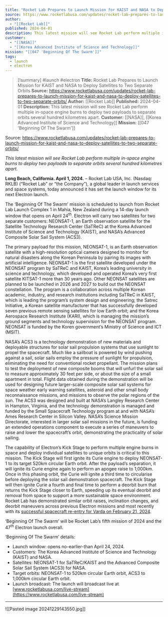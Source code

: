 ```yaml
---
title: "Rocket Lab Prepares to Launch Mission for KAIST and NASA to Deploy Satellites to Two Separate Orbits "
source: https://www.rocketlabusa.com/updates/rocket-lab-prepares-to-launch-mission-for-kaist-and-nasa-to-deploy-satellites-to-two-separate-orbits/
author:
  - "[[Rocket Lab]]"
published: 2024-04-01
description: This latest mission will see Rocket Lab perform multiple in-space engine burns to deploy two payloads to separate orbits several hundred kilometres apart.
customer:
  - "[[NASA]]"
  - "[[Korea Advanced Institute of Science and Technology]]"
mission: "[[047 'Beginning Of The Swarm']]"
tags:
  - launch
  - electron
---
```

>[!summary]
#launch #electron
**Title:** Rocket Lab Prepares to Launch Mission for KAIST and NASA to Deploy Satellites to Two Separate Orbits 
**Source:** https://www.rocketlabusa.com/updates/rocket-lab-prepares-to-launch-mission-for-kaist-and-nasa-to-deploy-satellites-to-two-separate-orbits/
**Author:** [[Rocket Lab]]
**Published:** 2024-04-01
**Description:** This latest mission will see Rocket Lab perform multiple in-space engine burns to deploy two payloads to separate orbits several hundred kilometres apart.
**Customer:** [[NASA]], [[Korea Advanced Institute of Science and Technology]]
**Mission:** [[047 'Beginning Of The Swarm']]

Source: https://www.rocketlabusa.com/updates/rocket-lab-prepares-to-launch-mission-for-kaist-and-nasa-to-deploy-satellites-to-two-separate-orbits/

*This latest mission will see Rocket Lab perform multiple in-space engine burns to deploy two payloads to separate orbits several hundred kilometres apart.*

**Long Beach, California. April 1, 2024.** – Rocket Lab USA, Inc. (Nasdaq: RKLB) (“Rocket Lab” or “the Company”), a global leader in launch services and space systems, today announced it has set the launch window for its next Electron launch.

The ‘Beginning Of The Swarm’ mission is scheduled to launch from Rocket Lab Launch Complex 1 in Mahia, New Zealand during a 14-day launch window that opens on April 24<sup>th</sup>. Electron will carry two satellites for two separate customers: NEONSAT-1, an Earth observation satellite for the Satellite Technology Research Center (SaTReC) at the Korea Advanced Institute of Science and Technology (KAIST), and NASA’s Advanced Composite Solar Sail System (ACS3).

The primary payload for this mission, NEONSAT-1, is an Earth observation satellite with a high-resolution optical camera designed to monitor for natural disasters along the Korean Peninsula by pairing its images with artificial intelligence. NEONSAT-1 is the first satellite developed under the NEONSAT program by SaTReC and KAIST, Korea’s leading university in science and technology, which developed and operated Korea’s very first satellite KITSAT-1 more than 30 years ago. Other NEONSAT satellites are planned to be launched in 2026 and 2027 to build out the NEONSAT constellation. The program is a collaboration across multiple Korean academic, industry, and research institutions including SaTReC in KAIST, which is leading the program’s system design and engineering; the Satrec Initiative, a Korean satellite manufacturer that has successfully developed seven previous remote sensing satellites for low Earth orbit; and the Korea Aerospace Research Institute (KARI), which is managing the mission’s ground segments and technology supervision for the NEONSAT program. NEONSAT is funded by the Koren government’s Ministry of Science and ICT (MSIT).

NASA’s ACS3 is a technology demonstration of new materials and deployable structures for solar sail propulsion systems that use sunlight to propel the spacecraft. Much like a sailboat is powered by wind pushing against a sail, solar sails employ the pressure of sunlight for propulsion, eliminating the need for conventional rocket propellant. The mission plans to test the deployment of new composite booms that will unfurl the solar sail to measure approximately 30 feet per side, or about the size of a small apartment in total. Flight data obtained during the demonstration will be used for designing future larger-scale composite solar sail systems for space weather early warning satellites, asteroid and other small body reconnaissance missions, and missions to observe the polar regions of the sun. The ACS3 was designed and built at NASA’s Langley Research Center in Hampton, Virginia, and the technology demonstration is managed and funded by the Small Spacecraft Technology program at and with NASA’s Ames Research Center in Silicon Valley. NASA’s Science Mission Directorate, interested in larger solar sail missions in the future, is funding an extended operations component to execute a series of maneuvers to raise and lower the spacecraft’s orbit, demonstrating the practicality of solar sailing.

The capability of Electron’s Kick Stage to perform multiple engine burns in space and deploy individual satellites to unique orbits is critical to this mission. The Kick Stage will first ignite its Curie engine to deploy NEONSAT-1 to its target 520km circular Earth orbit. After the payload’s separation, it will ignite its Curie engine again to perform an apogee raise to 1,000km. Once in this phasing orbit, the Curie will ignite a third time to circularise before deploying the solar sail demonstration spacecraft. The Kick Stage will then ignite Curie a fourth and final time to perform a deorbit burn that returns the Kick Stage closer to Earth, speeding up its eventual deorbit and removal from space to support a more sustainable space environment. Rocket Lab has demonstrated similar orbit raises, inclination changes, and deorbit maneuvers across previous Electron missions and most recently with its [successful spacecraft re-entry for Varda on February 21, 2024](https://www.rocketlabusa.com/updates/rocket-lab-successfully-returns-spacecraft-capsule-to-earth-brings-back-pharmaceuticals-made-in-space/).

‘Beginning Of The Swarm’ will be Rocket Lab’s fifth mission of 2024 and the 47<sup>th</sup> Electron launch overall.

‘Beginning Of The Swarm’ details:

- Launch window: opens no-earlier-than April 24, 2024.
- Customers: The Korea Advanced Institute of Science and Technology (KAIST) and NASA.
- Satellites: NEONSAT-1 for SaTReC/KAIST and the Advanced Composite Solar Sail System (ACS3) for NASA.
- Target orbits: NEONSAT-1 to 520km circular Earth orbit, ACS3 to 1,000km circular Earth orbit.
- Launch broadcast: The launch will broadcast live at [www.rocketlabusa.com/live-stream](https://www.rocketlabusa.com/live-stream)

---

![[Pasted image 20241229143550.jpg]]